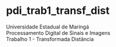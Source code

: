 # pdi_trab1_transf_dist
Universidade Estadual de Maringá <br />
Processamento Digital de Sinais e Imagens <br />
Trabalho 1 - Transformada Distância <br />